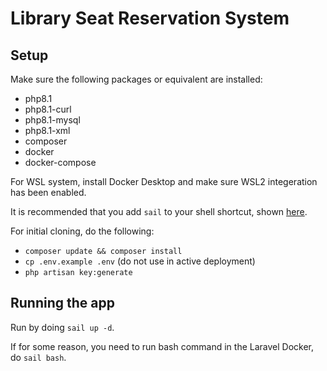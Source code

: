 # Library Seat Reservation System

## Setup

Make sure the following packages or equivalent are installed:

-   php8.1
-   php8.1-curl
-   php8.1-mysql
-   php8.1-xml
-   composer
-   docker
-   docker-compose

For WSL system, install Docker Desktop and make sure WSL2 integeration has been enabled.

It is recommended that you add `sail` to your shell shortcut, shown [here](https://laravel.com/docs/9.x/sail#configuring-a-bash-alias).

For initial cloning, do the following:

-   `composer update && composer install`
-   `cp .env.example .env` (do not use in active deployment)
-   `php artisan key:generate`

## Running the app

Run by doing `sail up -d`.

If for some reason, you need to run bash command in the Laravel Docker, do `sail bash`.
